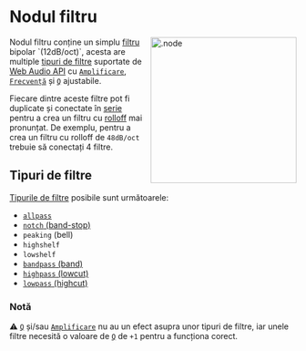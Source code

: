 # Nodul filtru

<img align="right" style="margin-left: 8px;" src="https://cdn.discordapp.com/attachments/667464431562653706/1052202046369054720/filter_node.png" alt=".node" width="256"/>

Nodul filtru conține un simplu [filtru](https://en.wikipedia.org/wiki/Filter_(signal_processing)) bipolar `(12dB/oct)`, acesta are multiple [tipuri de filtre](https://developer.mozilla.org/en-US/docs/Web/API/BiquadFilterNode/type) suportate de [Web Audio API](https://developer.mozilla.org/en-US/docs/Web/API/Web_Audio_API) cu [`Amplificare`](https://en.wikipedia.org/wiki/Gain_(electronics)), [`Frecvență`](https://en.wikipedia.org/wiki/Frequency) și [`Q`](https://en.wikipedia.org/wiki/Q_factor) ajustabile.

Fiecare dintre aceste filtre pot fi duplicate și conectate în [serie](https://en.wikipedia.org/wiki/Daisy_chain_(electrical_engineering)) pentru a crea un filtru cu [rolloff](https://en.wikipedia.org/wiki/Roll-off) mai pronunțat. De exemplu, pentru a crea un filtru cu rolloff de `48dB/oct` trebuie să conectați 4 filtre.

## Tipuri de filtre

[Tipurile de filtre](https://developer.mozilla.org/en-US/docs/Web/API/BiquadFilterNode/type) posibile sunt următoarele:

- [`allpass`](https://en.wikipedia.org/wiki/All-pass_filter)
- [`notch` (band-stop)](https://en.wikipedia.org/wiki/Band-stop_filter)
- `peaking` (bell)
- `highshelf`
- `lowshelf`
- [`bandpass` (band)](https://en.wikipedia.org/wiki/Band-pass_filter)
- [`highpass` (lowcut)](https://en.wikipedia.org/wiki/High-pass_filter)
- [`lowpass` (highcut)](https://en.wikipedia.org/wiki/Low-pass_filter)

### Notă
⚠️ [`Q`](https://en.wikipedia.org/wiki/Q_factor) și/sau [`Amplificare`](https://en.wikipedia.org/wiki/Gain_(electronics)) nu au un efect asupra unor tipuri de filtre, iar unele filtre necesită o valoare de [`Q`](https://en.wikipedia.org/wiki/Q_factor) de `+1` pentru a funcționa corect.
